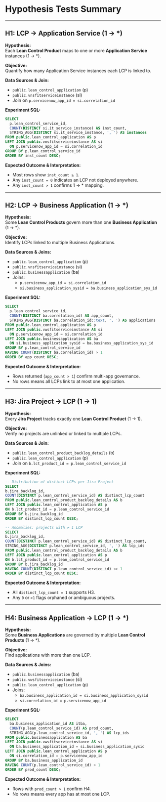 # Hypothesis Tests Summary

---

## H1: LCP → Application Service (1 → *)

**Hypothesis:**  
Each **Lean Control Product** maps to one or more **Application Service** instances (1 → *).

**Objective:**  
Quantify how many Application Service instances each LCP is linked to.

**Data Sources & Join:**
- `public.lean_control_application` (p)
- `public.vnsfitserviceinstance` (si)
- Join on `p.servicenow_app_id = si.correlation_id`

**Experiment SQL:**
```sql
SELECT
  p.lean_control_service_id,
  COUNT(DISTINCT si.it_service_instance) AS inst_count,
  STRING_AGG(DISTINCT si.it_service_instance, ', ') AS instances
FROM public.lean_control_application AS p
LEFT JOIN public.vnsfitserviceinstance AS si
  ON p.servicenow_app_id = si.correlation_id
GROUP BY p.lean_control_service_id
ORDER BY inst_count DESC;
```

**Expected Outcome & Interpretation:**
- Most rows show `inst_count ≥ 1`.
- Any `inst_count = 0` indicates an LCP not deployed anywhere.
- Any `inst_count > 1` confirms 1 → * mapping.

---

## H2: LCP → Business Application (1 → *)

**Hypothesis:**  
Some **Lean Control Products** govern more than one **Business Application** (1 → *).

**Objective:**  
Identify LCPs linked to multiple Business Applications.

**Data Sources & Joins:**
- `public.lean_control_application` (p)
- `public.vnsfitserviceinstance` (si)
- `public.businessapplication` (ba)
- Joins:
    - `p.servicenow_app_id = si.correlation_id`
    - `si.business_application_sysid = ba.business_application_sys_id`

**Experiment SQL:**
```sql
SELECT
  p.lean_control_service_id,
  COUNT(DISTINCT ba.correlation_id) AS app_count,
  STRING_AGG(DISTINCT ba.correlation_id::text, ', ') AS applications
FROM public.lean_control_application AS p
LEFT JOIN public.vwsfitserviceinstance AS si
  ON p.servicenow_app_id = si.correlation_id
LEFT JOIN public.businessapplication AS ba
  ON si.business_application_sysid = ba.business_application_sys_id
GROUP BY p.lean_control_service_id
HAVING COUNT(DISTINCT ba.correlation_id) > 1
ORDER BY app_count DESC;
```

**Expected Outcome & Interpretation:**
- Rows returned (`app_count > 1`) confirm multi-app governance.
- No rows means all LCPs link to at most one application.

---

## H3: Jira Project → LCP (1 → 1)

**Hypothesis:**  
Every **Jira Project** tracks exactly one **Lean Control Product** (1 → 1).

**Objective:**  
Verify no projects are unlinked or linked to multiple LCPs.

**Data Sources & Join:**
- `public.lean_control_product_backlog_details` (b)
- `public.lean_control_application` (p)
- Join on `b.lct_product_id = p.lean_control_service_id`

**Experiment SQL:**
```sql
-- Distribution of distinct LCPs per Jira Project
SELECT
b.jira_backlog_id,
COUNT(DISTINCT p.lean_control_service_id) AS distinct_lcp_count
FROM public.lean_control_product_backlog_details AS b
LEFT JOIN public.lean_control_application AS p
ON b.lct_product_id = p.lean_control_service_id
GROUP BY b.jira_backlog_id
ORDER BY distinct_lcp_count DESC;

-- Anomalies: projects with ≠ 1 LCP
SELECT
b.jira_backlog_id,
COUNT(DISTINCT p.lean_control_service_id) AS distinct_lcp_count,
STRING_AGG(DISTINCT p.lean_control_service_id, ', ') AS lcp_ids
FROM public.lean_control_product_backlog_details AS b
LEFT JOIN public.lean_control_application AS p
ON b.lct_product_id = p.lean_control_service_id
GROUP BY b.jira_backlog_id
HAVING COUNT(DISTINCT p.lean_control_service_id) <> 1
ORDER BY distinct_lcp_count DESC;
```

**Expected Outcome & Interpretation:**
- All `distinct_lcp_count = 1` supports H3.
- Any `0` or `>1` flags orphaned or ambiguous projects.

---

## H4: Business Application → LCP (1 → *)

**Hypothesis:**  
Some **Business Applications** are governed by multiple **Lean Control Products** (1 → *).

**Objective:**  
Find applications with more than one LCP.

**Data Sources & Joins:**
- `public.businessapplication` (ba)
- `public.vwsfitserviceinstance` (si)
- `public.lean_control_application` (p)
- Joins:
    - `ba.business_application_id = si.business_application_sysid`
    - `si.correlation_id = p.servicenow_app_id`

**Experiment SQL:**
```sql
SELECT
  ba.business_application_id AS itba,
  COUNT(p.lean_control_service_id) AS prod_count,
  STRING_AGG(p.lean_control_service_id, ', ') AS lcp_ids
FROM public.businessapplication AS ba
LEFT JOIN public.vwsfitserviceinstance AS si
  ON ba.business_application_id = si.business_application_sysid
LEFT JOIN public.lean_control_application AS p
  ON si.correlation_id = p.servicenow_app_id
GROUP BY ba.business_application_id
HAVING COUNT(p.lean_control_service_id) > 1
ORDER BY prod_count DESC;
```

**Expected Outcome & Interpretation:**
- Rows with `prod_count > 1` confirm H4.
- No rows means every app has at most one LCP.  
